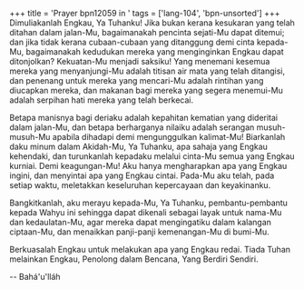 +++
title = 'Prayer bpn12059 in '
tags = ['lang-104', 'bpn-unsorted']
+++
Dimuliakanlah Engkau, Ya Tuhanku! Jika bukan kerana kesukaran yang telah ditahan dalam jalan-Mu, bagaimanakah pencinta sejati-Mu dapat ditemui; dan jika tidak kerana cubaan-cubaan yang ditanggung demi cinta kepada-Mu, bagaimanakah kedudukan mereka yang menginginkan Engkau dapat ditonjolkan? Kekuatan-Mu menjadi saksiku! Yang menemani kesemua mereka yang menyanjungi-Mu adalah titisan air mata yang telah ditangisi, dan penenang untuk mereka yang mencari-Mu adalah rintihan yang diucapkan mereka, dan makanan bagi mereka yang segera menemui-Mu adalah serpihan hati mereka yang telah berkecai.

Betapa manisnya bagi deriaku adalah kepahitan kematian yang dideritai dalam jalan-Mu, dan betapa berharganya nilaiku adalah serangan musuh-musuh-Mu apabila dihadapi demi mengunggulkan kalimat-Mu! Biarkanlah daku minum dalam Akidah-Mu, Ya Tuhanku, apa sahaja yang Engkau kehendaki, dan turunkanlah kepadaku melalui cinta-Mu semua yang Engkau kurniai. Demi keagungan-Mu! Aku hanya mengharapkan apa yang Engkau ingini, dan menyintai apa yang Engkau cintai. Pada-Mu aku telah, pada setiap waktu, meletakkan keseluruhan kepercayaan dan keyakinanku.

Bangkitkanlah, aku merayu kepada-Mu, Ya Tuhanku, pembantu-pembantu kepada Wahyu ini sehingga dapat dikenali sebagai layak untuk nama-Mu dan kedaulatan-Mu, agar mereka dapat mengingatiku dalam kalangan ciptaan-Mu, dan menaikkan panji-panji kemenangan-Mu di bumi-Mu.

Berkuasalah Engkau untuk melakukan apa yang Engkau redai. Tiada Tuhan melainkan Engkau, Penolong dalam Bencana, Yang Berdiri Sendiri.

-- Bahá'u'lláh
